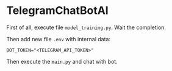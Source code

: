 # TelegramChatBotAI

First of all, execute file `model_training.py`. Wait the completion.

Then add new file `.env` with internal data:


```
BOT_TOKEN="<TELEGRAM_API_TOKEN>"
```


Then execute the `main.py` and chat with bot.